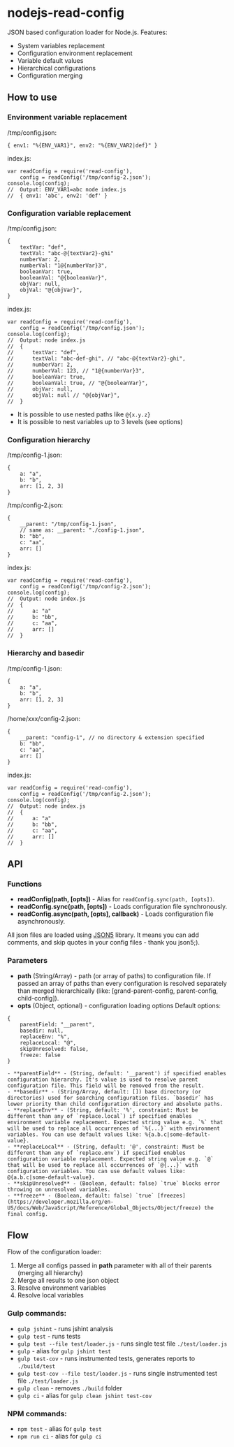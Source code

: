 # nodejs-read-config

JSON based configuration loader for Node.js.
Features:

- System variables replacement
- Configuration environment replacement
- Variable default values
- Hierarchical configurations
- Configuration merging

## How to use

### Environment variable replacement

/tmp/config.json:
```
{ env1: "%{ENV_VAR1}", env2: "%{ENV_VAR2|def}" }
```
index.js:
```
var readConfig = require('read-config'),
	config = readConfig('/tmp/config-2.json');
console.log(config);
//	Output: ENV_VAR1=abc node index.js
//	{ env1: 'abc', env2: 'def' }
```

### Configuration variable replacement

/tmp/config.json:
```
{
	textVar: "def",
	textVal: "abc-@{textVar2}-ghi"
	numberVar: 2,
	numberVal: "1@{numberVar}3",
	booleanVar: true,
	booleanVal: "@{booleanVar}",
	objVar: null,
	objVal: "@{objVar}",
}
```
index.js:
```
var readConfig = require('read-config'),
	config = readConfig('/tmp/config.json');
console.log(config);
//	Output: node index.js
//	{
//		textVar: "def",
//		textVal: "abc-def-ghi", // "abc-@{textVar2}-ghi",
//		numberVar: 2,
//		numberVal: 123, // "1@{numberVar}3",
//		booleanVar: true,
//		booleanVal: true, // "@{booleanVar}",
//		objVar: null,
//		objVal: null // "@{objVar}",
//	}
```

- It is possible to use nested paths like `@{x.y.z}`
- It is possible to nest variables up to 3 levels (see options)

### Configuration hierarchy

/tmp/config-1.json:
```
{
	a: "a",
	b: "b",
	arr: [1, 2, 3]
}
```
/tmp/config-2.json:
```
{
	__parent: "/tmp/config-1.json",
	// same as: __parent: "./config-1.json",
	b: "bb",
	c: "aa",
	arr: []
}
```
index.js:
```
var readConfig = require('read-config'),
	config = readConfig('/tmp/config-2.json');
console.log(config);
//	Output: node index.js
//	{
//		a: "a"
//		b: "bb",
//		c: "aa",
//		arr: []
//	}

```

### Hierarchy and basedir

/tmp/config-1.json:
```
{
	a: "a",
	b: "b",
	arr: [1, 2, 3]
}
```
/home/xxx/config-2.json:
```
{
	__parent: "config-1", // no directory & extension specified
	b: "bb",
	c: "aa",
	arr: []
}
```
index.js:
```
var readConfig = require('read-config'),
	config = readConfig('/tmp/config-2.json');
console.log(config);
//	Output: node index.js
//	{
//		a: "a"
//		b: "bb",
//		c: "aa",
//		arr: []
//	}
```


## API

### Functions

- **readConfig(path, [opts])** - Alias for `readConfig.sync(path, [opts])`.
- **readConfig.sync(path, [opts])** - Loads configuration file synchronously.
- **readConfig.async(path, [opts], callback)** - Loads configuration file asynchronously.

All json files are loaded using [JSON5](https://www.npmjs.com/package/json5) library. It means you can add comments, and skip quotes in your config files - thank you json5;).

### Parameters

- **path** (String/Array) - path (or array of paths) to configuration file. If passed an array of paths than every configuration is resolved separately than merged hierarchically (like: [grand-parent-config, parent-config, child-config]).
- **opts** (Object, optional) - configuration loading options
Default options:
```
{
	parentField: "__parent",
	basedir: null,
	replaceEnv: "%",
	replaceLocal: "@",
	skipUnresolved: false,
	freeze: false
}
```

	- **parentField** - (String, default: '__parent') if specified enables configuration hierarchy. It's value is used to resolve parent configuration file. This field will be removed from the result.
	- **basedir** - (String/Array, default: []) base directory (or directories) used for searching configuration files. `basedir` has lower priority than child configuration directory and absolute paths.
	- **replaceEnv** - (String, default: '%', constraint: Must be different than any of `replace.local`) if specified enables environment variable replacement. Expected string value e.g. `%` that will be used to replace all occurrences of `%{...}` with environment variables. You can use default values like: %{a.b.c|some-default-value}.
	- **replaceLocal** - (String, default: '@', constraint: Must be different than any of `replace.env`) if specified enables configuration variable replacement. Expected string value e.g. `@` that will be used to replace all occurrences of `@{...}` with configuration variables. You can use default values like: @{a.b.c|some-default-value}.
	- **skipUnresolved** - (Boolean, default: false) `true` blocks error throwing on unresolved variables.
	- **freeze** - (Boolean, default: false) `true` [freezes](https://developer.mozilla.org/en-US/docs/Web/JavaScript/Reference/Global_Objects/Object/freeze) the final config.

## Flow

Flow of the configuration loader:

1. Merge all configs passed in **path** parameter with all of their parents (merging all hierarchy)
2. Merge all results to one json object
3. Resolve environment variables
4. Resolve local variables

### Gulp commands:

- `gulp jshint` - runs jshint analysis
- `gulp test` - runs tests
- `gulp test --file test/loader.js` - runs single test file `./test/loader.js`
- `gulp` - alias for `gulp jshint test`
- `gulp test-cov` - runs instrumented tests, generates reports to `./build/test`
- `gulp test-cov --file test/loader.js` - runs single instrumented test file `./test/loader.js`
- `gulp clean` - removes `./build` folder
- `gulp ci` - alias for `gulp clean jshint test-cov`

### NPM commands:

- `npm test` - alias for `gulp test`
- `npm run ci` - alias for `gulp ci`
